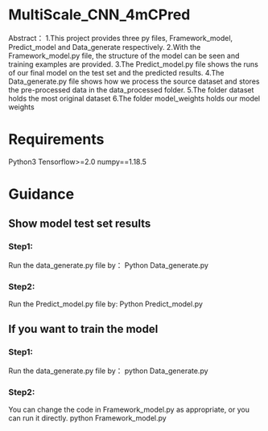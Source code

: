 # MultiScale_CNN_4mCPred
Abstract：
1.This project provides three py files, Framework_model, Predict_model and Data_generate respectively.
2.With the Framework_model.py file, the structure of the model can be seen and training examples are provided.
3.The Predict_model.py file shows the runs of our final model on the test set and the predicted results.
4.The Data_generate.py file shows how we process the source dataset and stores the pre-processed data in the data_processed folder.
5.The folder dataset holds the most original dataset
6.The folder model_weights holds our model weights

# Requirements
Python3
Tensorflow>=2.0
numpy==1.18.5

# Guidance

## Show model test set results
### Step1:
Run the data_generate.py file by： Python Data_generate.py
### Step2:
Run the Predict_model.py file by: Python Predict_model.py

## If you want to train the model
### Step1:
Run the data_generate.py file by： python Data_generate.py
### Step2:
You can change the code in Framework_model.py as appropriate, or you can run it directly.
python Framework_model.py
